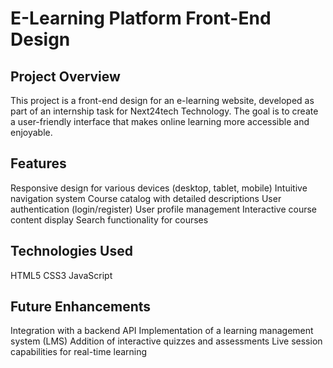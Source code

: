 # E-Learning Platform Front-End Design

## Project Overview
This project is a front-end design for an e-learning website, developed as part of an internship task for Next24tech Technology. The goal is to create a user-friendly interface that makes online learning more accessible and enjoyable.

## Features
Responsive design for various devices (desktop, tablet, mobile)
Intuitive navigation system
Course catalog with detailed descriptions
User authentication (login/register)
User profile management
Interactive course content display
Search functionality for courses

## Technologies Used
HTML5
CSS3
JavaScript

## Future Enhancements
Integration with a backend API
Implementation of a learning management system (LMS)
Addition of interactive quizzes and assessments
Live session capabilities for real-time learning


